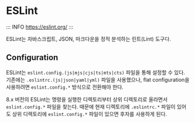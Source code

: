 # ESLint

::: INFO
https://eslint.org/
:::

ESLint는 자바스크립트, JSON, 마크다운을 정적 분석하는 린트(Lint) 도구다.

## Configuration

ESLint는 `eslint.config.(js|mjs|cjs|ts|mts|cts)` 파일을 통해 설정할 수 있다. 기존에는 `.eslintrc.(js|json|yaml|yml)` 파일을 사용했으나, flat configuration을 사용하려면 `eslint.config.*` 방식으로 전환해야 한다.

8.x 버전의 ESLint는 명령을 실행한 디렉토리부터 상위 디렉토리로 올라면서 `eslint.config.*` 파일을 찾는다. 때문에 현재 디렉토리에 `.eslintrc.*` 파일이 있어도 상위 디렉토리에 `eslint.config.*` 파일이 있으면 후자를 사용하게 된다.
